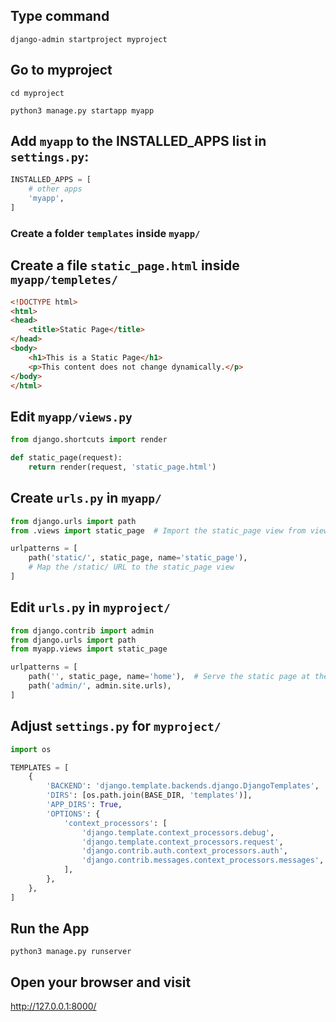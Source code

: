 ## Type command
``` django-admin startproject myproject ```


## Go to myproject
``` cd myproject ```

``` python3 manage.py startapp myapp ```


## Add ```myapp``` to the INSTALLED_APPS list in ```settings.py```:
```Python
INSTALLED_APPS = [
    # other apps
    'myapp',
]
```


### Create a folder ```templates``` inside ```myapp/```


## Create a file ```static_page.html``` inside ```myapp/templetes/```
``` html
<!DOCTYPE html>
<html>
<head>
    <title>Static Page</title>
</head>
<body>
    <h1>This is a Static Page</h1>
    <p>This content does not change dynamically.</p>
</body>
</html>
```


## Edit ```myapp/views.py```

``` Python
from django.shortcuts import render

def static_page(request):
    return render(request, 'static_page.html')
```


## Create ```urls.py``` in ```myapp/```
```Python
from django.urls import path
from .views import static_page  # Import the static_page view from views.py

urlpatterns = [
    path('static/', static_page, name='static_page'),  
    # Map the /static/ URL to the static_page view
]
```


## Edit ```urls.py``` in ```myproject/```
```Python
from django.contrib import admin
from django.urls import path
from myapp.views import static_page

urlpatterns = [
    path('', static_page, name='home'),  # Serve the static page at the root
    path('admin/', admin.site.urls),
]

```


## Adjust ```settings.py``` for ```myproject/```
```Python
import os

TEMPLATES = [
    {
        'BACKEND': 'django.template.backends.django.DjangoTemplates',
        'DIRS': [os.path.join(BASE_DIR, 'templates')],
        'APP_DIRS': True,
        'OPTIONS': {
            'context_processors': [
                'django.template.context_processors.debug',
                'django.template.context_processors.request',
                'django.contrib.auth.context_processors.auth',
                'django.contrib.messages.context_processors.messages',
            ],
        },
    },
]

```


## Run the App
```
python3 manage.py runserver
```


## Open your browser and visit
http://127.0.0.1:8000/
